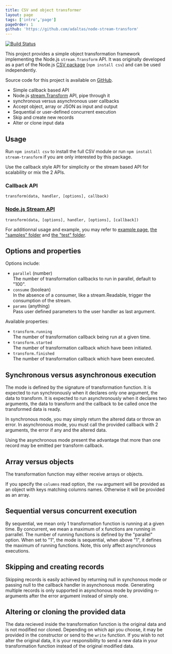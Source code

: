 ```yaml
---
title: CSV and object transformer
layout: page
tags: ['intro','page']
pageOrder: 1
github: 'https://github.com/adaltas/node-stream-transform'
---
```


[![Build Status](https://secure.travis-ci.org/adaltas/node-stream-transform.png)][travis-stream-transform]

This project provides a simple object transformation framework implementing the
Node.js `stream.Transform` API. It was originally developed as a part of the Node.js
[CSV package][csv] (`npm install csv`) and can be used independently.

Source code for this project is available on [GitHub][transform].

*   Simple callback based API
*   Node.js [stream.Transform][stream] API, pipe through it
*   synchronous versus asynchronous user callbacks
*   Accept object, array or JSON as input and output
*   Sequential or user-defined concurrent execution
*   Skip and create new records
*   Alter or clone input data

## Usage

Run `npm install csv` to install the full CSV module or run
`npm install stream-transform` if you are only interested by this package.   

Use the callback style API for simplicity or the stream based API for
scalability or mix the 2 APIs.   

### Callback API   

`transform(data, handler, [options], callback)`     

### [Node.js Stream API][stream]   

`transform(data, [options], handler, [options], [callback])`   

For additionnal usage and example, you may refer to
[example page](/transform/examples/),
[the "samples" folder][transform-samples] and [the "test" folder][transform-test].

## Options and properties

Options include:

*   `parallel` (number)   
     The number of transformation callbacks to run in parallel, default to "100".   
*   `consume` (boolean)   
    In the absence of a consumer, like a stream.Readable, trigger the
    consumption of the stream.   
*   `params` (anything)   
    Pass user defined parameters to the user handler as last argument.   

Available properties:

*    `transform.running`   
      The number of transformation callback being run at a given time.   
*    `transform.started`   
      The number of transformation callback which have been initiated.   
*    `transform.finished`   
      The number of transformation callback which have been executed.   

## Synchronous versus asynchronous execution

The mode is defined by the signature of transformation function. It is expected
to run synchronously when it declares only one argument, the data to
transform. It is expected to run asynchronously when it declares two arguments,
the data to transform and the callback to be called once the transformed data
is ready.

In synchronous mode, you may simply return the altered data or throw an error.
In asynchronous mode, you must call the provided callback with 2 arguments, the
error if any and the altered data.

Using the asynchronous mode present the advantage that more than one record may
be emitted per transform callback.

## Array versus objects

The transformation function may either receive arrays or objects.

If you specify the `columns` read option, the `row` argument will be
provided as an object with keys matching columns names. Otherwise it
will be provided as an array.

## Sequential versus concurrent execution

By sequential, we mean only 1 transformation function is running at a given
time. By concurrent, we mean a maximum of x functions are running in parrallel.
The number of running functions is defined by the "parallel" option. When set to
"1", the mode is sequential, when above "1", it defines the maximum of running
functions. Note, this only affect asynchronous executions.

## Skipping and creating records

Skipping records is easily achieved by returning null in synchonous mode or
passing null to the callback handler in asynchonous mode. Generating multiple
records is only supported in asynchonous mode by providing n-arguments after the
error argument instead of simply one.

## Altering or cloning the provided data

The data recieved inside the transformation function is the original data and is
not modified nor cloned. Depending on which api you choose, it may be provided
in the constructor or send to the `write` function. If you wish to not alter the
original data, it is your responsibility to send a new data in your
transformation function instead of the original modified data.

[travis-stream-transform]: http://travis-ci.org/adaltas/node-stream-transform
[stream]: http://nodejs.org/api/stream.html#stream_class_stream_transform
[csv]: https://github.com/adaltas/node-csv
[transform]: https://github.com/adaltas/node-stream-transform
[transform-samples]: https://github.com/adaltas/node-stream-transform/tree/master/samples
[transform-test]: https://github.com/adaltas/node-stream-transform/tree/master/test
